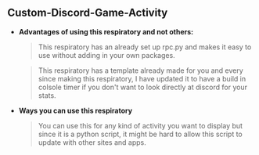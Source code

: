 <h2>Custom-Discord-Game-Activity</h2>

- <strong>Advantages of using this respiratory and not others:</strong>

  > This respiratory has an already set up rpc.py and makes it easy to use without
     adding in your own packages.
     
  > This respiratory has a template already made for you and every since making this
     respiratory, I have updated it to have a build in colsole timer if you don't want to look directly at discord for your stats.
- <strong>Ways you can use this respiratory</strong>

  > You can use this for any kind of activity you want to display but since it is
    a python script, it might be hard to allow this script to update with other sites and
    apps.
